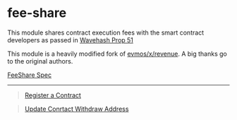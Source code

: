 # fee-share

This module shares contract execution fees with the smart contract developers as passed in [Wavehash Prop 51](https://www.mintscan.io/wavehash/proposals/51)

This module is a heavily modified fork of [evmos/x/revenue](https://github.com/evmos/evmos/tree/main/x/revenue).
A big thanks go to the original authors.

[FeeShare Spec](spec/README.md)

---

> [Register a Contract](spec/00_register.md)

> [Update Conrtact Withdraw Address](spec/00_update.md)

